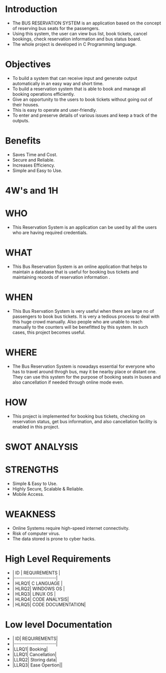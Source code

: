 # Introduction
* The BUS RESERVATION SYSTEM is an application based on the concept of reserving bus seats for the passengers.
* Using this system, the user can view bus list, book tickets, cancel bookings, check reservation information and bus status board.
* The whole project is developed in C Programming language. 


# Objectives
* To build a system that can receive input and generate output automatically in an easy way and short time.
* To build a reservation system that is able to book and manage all booking operations efficiently.
* Give an opportunity to the users to book tickets without going out of their houses.
* This is easy to operate and user-friendly.
* To enter and preserve details of various issues and keep a track of the outputs.


# Benefits
*  Saves Time and Cost.
*  Secure and Reliable.
*  Increases Efficiency.
*  Simple and Easy to Use.


# 4W's and 1H
# WHO
* This Reservation System is an application can be used by all the users who are having required credentials.


# WHAT
* This Bus Reservation System is an online application that helps to maintain a database that is useful for booking bus tickets and maintaining records of reservation information .


# WHEN
* This Bus Rservation System is very useful when there are large no of passengers to book bus tickets. It is very a tedious process to deal with this huge crowd manually. Also people who are unable to reach manually to the counters will be benefitted by this system. In such cases, this project becomes useful.


# WHERE
* The Bus Reservation System is nowadays essential for everyone who has to travel around throgh bus, may it be nearby place or distant one. They can use this system for the purpose of booking seats in buses and also cancellation if needed through online mode even.


# HOW
* This project is implemented for booking bus tickets, checking on reservation status, get bus information, and also cancellation facility is enabled in this project.



# SWOT ANALYSIS
# STRENGTHS
* Simple & Easy to Use.
* Highly Secure, Scalable & Reliable.
* Mobile Access.


# WEAKNESS
*  Online Systems require high-speed internet connectivity.
*  Risk of computer virus.
*  The data stored is prone to cyber hacks.


# High Level Requirements
*  | ID | REQUIREMENTS |
*  |---------------------|
*  | HLRQ1| C LANGUAGE   |
*  | HLRQ2| WINDOWS OS   |
*  | HLRQ3| LINUX OS     |
*  | HLRQ4| CODE ANALYSIS|
*  | HLRQ5| CODE DOCUMENTATION|


# Low level Documentation
* | ID| REQUIREMENTS|
* |---------------------|
* |LLRQ1| Booking|
* |LLRQ1| Cancellation|
* |LLRQ2| Storing data|
* |LLRQ3| Ease Opertion||


